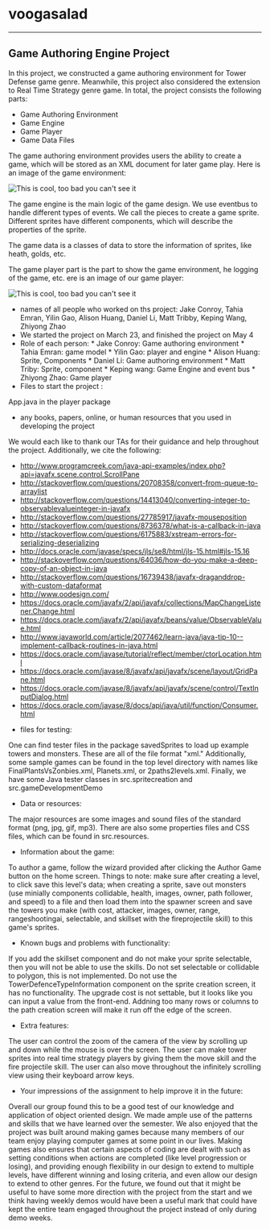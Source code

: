 # voogasalad
---------------------
Game Authoring Engine Project
-----------------------
In this project, we constructed a game authoring environment for Tower Defense game genre. Meanwhile, this project also considered the extension to Real Time Strategy genre game.  In total, the project consists the following parts:

 - Game Authoring Environment
 - Game Engine
 - Game Player
 - Game Data Files

The game authoring environment provides users the ability to create a game, which will be stored as an XML document for later game play. Here is an image of the game environment: 

![This is cool, too bad you can't see it](environment.png "the modules")

The game engine is the main logic of the game design. We use eventbus to handle different types of events. We call the pieces to create a game sprite. Different sprites have different components, which will describe the properties of the sprite. 

The game data is a classes of data to store the information of sprites, like heath, golds, etc.

The game player part is the part to show the game environment, he logging of the game, etc. ere is an image of our game player:

![This is cool, too bad you can't see it](player.png "the modules")

* names of all people who worked on ths project:  Jake Conroy, Tahia Emran, Yilin Gao, Alison Huang, Daniel Li, Matt Tribby, Keping Wang, Zhiyong Zhao
*  We started the project on March 23, and finished the project on May 4
* Role of each person: 
       * Jake Conroy: Game authoring environment
       * Tahia Emran: game model
       * Yilin Gao: player and engine
       * Alison Huang: Sprite, Components
       * Daniel Li: Game authoring environment
       * Matt Triby: Sprite, component
       * Keping wang: Game Engine and event bus
       * Zhiyong Zhao: Game player
* Files to start the project : 

App.java in the player package
* any books, papers, online, or human resources that you used in developing the project

We would each like to thank our TAs for their guidance and help throughout the project. Additionally, we cite the following:
- http://www.programcreek.com/java-api-examples/index.php?api=javafx.scene.control.ScrollPane
- http://stackoverflow.com/questions/20708358/convert-from-queue-to-arraylist
- http://stackoverflow.com/questions/14413040/converting-integer-to-observablevalueinteger-in-javafx
- http://stackoverflow.com/questions/27785917/javafx-mouseposition
- http://stackoverflow.com/questions/8736378/what-is-a-callback-in-java
- http://stackoverflow.com/questions/6175883/xstream-errors-for-serializing-deserializing
- http://docs.oracle.com/javase/specs/jls/se8/html/jls-15.html#jls-15.16
- http://stackoverflow.com/questions/64036/how-do-you-make-a-deep-copy-of-an-object-in-java
- http://stackoverflow.com/questions/16739438/javafx-draganddrop-with-custom-dataformat
- http://www.oodesign.com/
- https://docs.oracle.com/javafx/2/api/javafx/collections/MapChangeListener.Change.html
- https://docs.oracle.com/javafx/2/api/javafx/beans/value/ObservableValue.html
- http://www.javaworld.com/article/2077462/learn-java/java-tip-10--implement-callback-routines-in-java.html
- https://docs.oracle.com/javase/tutorial/reflect/member/ctorLocation.html
- https://docs.oracle.com/javase/8/javafx/api/javafx/scene/layout/GridPane.html
- https://docs.oracle.com/javase/8/javafx/api/javafx/scene/control/TextInputDialog.html
- https://docs.oracle.com/javase/8/docs/api/java/util/function/Consumer.html

* files for testing: 

One can find tester files in the package savedSprites to load up example towers and monsters. These are all of the file format "xml." Additionally, some sample games can be found in the top level directory with names like FinalPlantsVsZonbies.xml, Planets.xml, or 2paths2levels.xml. Finally, we have some Java tester classes in src.spritecreation and src.gameDevelopmentDemo
* Data or resources: 

The major resources are some images and sound files of the standard format (png, jpg, gif, mp3). There are also some properties files and CSS files, which can be found in src.resources.
* Information about the game:

To author a game, follow the wizard provided after clicking the Author Game button on the home screen. Things to note: make sure after creating a level, to click save this level's data; when creating a sprite, save out monsters (use minially components collidable, health, images, owner, path follower, and speed) to a file and then load them into the spawner screen and save the towers you make (with cost, attacker, images, owner, range, rangeshootingai, selectable, and skillset with the fireprojectile skill) to this game's sprites.
* Known bugs and problems with functionality:

If you add the skillset component and do not make your sprite selectable, then you will not be able to use the skills. Do not set selectable or collidable to polygon, this is not implemented. Do not use the TowerDefenceTypeInformation component on the sprite creation screen, it has no functionality. The upgrade cost is not settable, but it looks like you can input a value from the front-end. Addning too many rows or columns to the path creation screen will make it run off the edge of the screen.
* Extra features:

The user can control the zoom of the camera of the view by scrolling up and down while the mouse is over the screen. The user can make tower sprites into real time strategy players by giving them the move skill and the fire projectile skill. The user can also move throughout the infinitely scrolling view using their keyboard arrow keys. 
* Your impressions of the assignment to help improve it in the future:

Overall our group found this to be a good test of our knowledge and application of object oriented design. We made ample use of the patterns and skills that we have learned over the semester. We also enjoyed that the project was built around making games because many members of our team enjoy playing computer games at some point in our lives. Making games also ensures that certain aspects of coding are dealt with such as setting conditions when actions are completed (like level progression or losing), and providing enough flexibility in our design to extend to multiple levels, have different winning and losing criteria, and even allow our design to extend to other genres. For the future, we found out that it might be useful to have some more direction with the project from the start and we think having weekly demos would have been a useful mark that could have kept the entire team engaged throughout the project instead of only during demo weeks. 